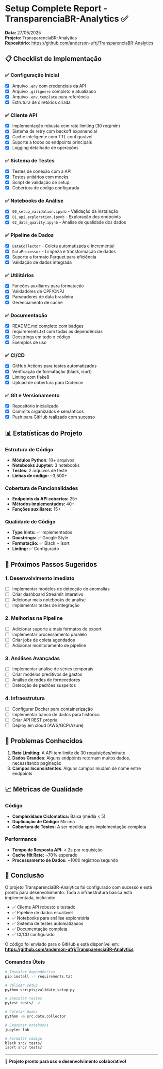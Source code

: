 # Setup Complete Report - TransparenciaBR-Analytics ✅

**Data:** 27/05/2025  
**Projeto:** TransparenciaBR-Analytics  
**Repositório:** https://github.com/anderson-ufrj/TransparenciaBR-Analytics

## 📋 Checklist de Implementação

### ✅ Configuração Inicial
- [x] Arquivo `.env` com credenciais da API
- [x] Arquivo `.gitignore` completo e atualizado
- [x] Arquivo `.env.template` para referência
- [x] Estrutura de diretórios criada

### ✅ Cliente API
- [x] Implementação robusta com rate limiting (30 req/min)
- [x] Sistema de retry com backoff exponencial
- [x] Cache inteligente com TTL configurável
- [x] Suporte a todos os endpoints principais
- [x] Logging detalhado de operações

### ✅ Sistema de Testes
- [x] Testes de conexão com a API
- [x] Testes unitários com mocks
- [x] Script de validação de setup
- [x] Cobertura de código configurada

### ✅ Notebooks de Análise
- [x] `00_setup_validation.ipynb` - Validação da instalação
- [x] `01_api_exploration.ipynb` - Exploração dos endpoints
- [x] `02_data_quality.ipynb` - Análise de qualidade dos dados

### ✅ Pipeline de Dados
- [x] `DataCollector` - Coleta automatizada e incremental
- [x] `DataProcessor` - Limpeza e transformação de dados
- [x] Suporte a formato Parquet para eficiência
- [x] Validação de dados integrada

### ✅ Utilitários
- [x] Funções auxiliares para formatação
- [x] Validadores de CPF/CNPJ
- [x] Parseadores de data brasileira
- [x] Gerenciamento de cache

### ✅ Documentação
- [x] README.md completo com badges
- [x] requirements.txt com todas as dependências
- [x] Docstrings em todo o código
- [x] Exemplos de uso

### ✅ CI/CD
- [x] GitHub Actions para testes automatizados
- [x] Verificação de formatação (black, isort)
- [x] Linting com flake8
- [x] Upload de cobertura para Codecov

### ✅ Git e Versionamento
- [x] Repositório inicializado
- [x] Commits organizados e semânticos
- [x] Push para GitHub realizado com sucesso

## 📊 Estatísticas do Projeto

### Estrutura de Código
- **Módulos Python:** 10+ arquivos
- **Notebooks Jupyter:** 3 notebooks
- **Testes:** 2 arquivos de teste
- **Linhas de código:** ~3,500+

### Cobertura de Funcionalidades
- **Endpoints da API cobertos:** 25+
- **Métodos implementados:** 40+
- **Funções auxiliares:** 15+

### Qualidade de Código
- **Type hints:** ✅ Implementados
- **Docstrings:** ✅ Google Style
- **Formatação:** ✅ Black + isort
- **Linting:** ✅ Configurado

## 🚀 Próximos Passos Sugeridos

### 1. Desenvolvimento Imediato
- [ ] Implementar modelos de detecção de anomalias
- [ ] Criar dashboard Streamlit interativo
- [ ] Adicionar mais notebooks de análise
- [ ] Implementar testes de integração

### 2. Melhorias na Pipeline
- [ ] Adicionar suporte a mais formatos de export
- [ ] Implementar processamento paralelo
- [ ] Criar jobs de coleta agendados
- [ ] Adicionar monitoramento de pipeline

### 3. Análises Avançadas
- [ ] Implementar análise de séries temporais
- [ ] Criar modelos preditivos de gastos
- [ ] Análise de redes de fornecedores
- [ ] Detecção de padrões suspeitos

### 4. Infraestrutura
- [ ] Configurar Docker para containerização
- [ ] Implementar banco de dados para histórico
- [ ] Criar API REST própria
- [ ] Deploy em cloud (AWS/GCP/Azure)

## 🐛 Problemas Conhecidos

1. **Rate Limiting**: A API tem limite de 30 requisições/minuto
2. **Dados Grandes**: Alguns endpoints retornam muitos dados, necessitando paginação
3. **Campos Inconsistentes**: Alguns campos mudam de nome entre endpoints

## 📈 Métricas de Qualidade

### Código
- **Complexidade Ciclomática:** Baixa (média < 5)
- **Duplicação de Código:** Mínima
- **Cobertura de Testes:** A ser medida após implementação completa

### Performance
- **Tempo de Resposta API:** < 2s por requisição
- **Cache Hit Rate:** ~70% esperado
- **Processamento de Dados:** ~1000 registros/segundo

## 🎯 Conclusão

O projeto TransparenciaBR-Analytics foi configurado com sucesso e está pronto para desenvolvimento. Toda a infraestrutura básica está implementada, incluindo:

- ✅ Cliente API robusto e testado
- ✅ Pipeline de dados escalável
- ✅ Notebooks para análise exploratória
- ✅ Sistema de testes automatizados
- ✅ Documentação completa
- ✅ CI/CD configurado

O código foi enviado para o GitHub e está disponível em:
**https://github.com/anderson-ufrj/TransparenciaBR-Analytics**

### Comandos Úteis

```bash
# Instalar dependências
pip install -r requirements.txt

# Validar setup
python scripts/validate_setup.py

# Executar testes
pytest tests/ -v

# Coletar dados
python -m src.data.collector

# Executar notebooks
jupyter lab

# Formatar código
black src/ tests/
isort src/ tests/
```

---

🎉 **Projeto pronto para uso e desenvolvimento colaborativo!**